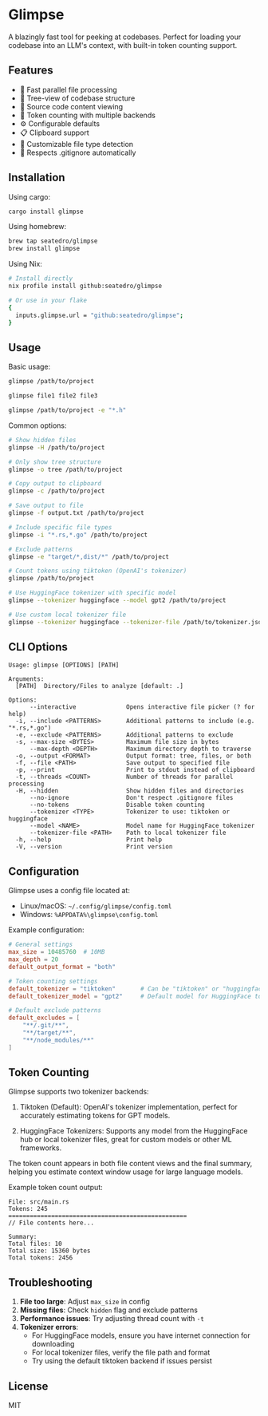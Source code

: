 # Glimpse

A blazingly fast tool for peeking at codebases. Perfect for loading your codebase into an LLM's context, with built-in token counting support.

## Features

- 🚀 Fast parallel file processing
- 🌳 Tree-view of codebase structure
- 📝 Source code content viewing
- 🔢 Token counting with multiple backends
- ⚙️ Configurable defaults
- 📋 Clipboard support
- 🎨 Customizable file type detection
- 🥷 Respects .gitignore automatically

## Installation

Using cargo:
```bash
cargo install glimpse
```

Using homebrew:
```bash
brew tap seatedro/glimpse
brew install glimpse
```

Using Nix:
```bash
# Install directly
nix profile install github:seatedro/glimpse

# Or use in your flake
{
  inputs.glimpse.url = "github:seatedro/glimpse";
}
```

## Usage

Basic usage:
```bash
glimpse /path/to/project

glimpse file1 file2 file3

glimpse /path/to/project -e "*.h"
```

Common options:
```bash
# Show hidden files
glimpse -H /path/to/project

# Only show tree structure
glimpse -o tree /path/to/project

# Copy output to clipboard
glimpse -c /path/to/project

# Save output to file
glimpse -f output.txt /path/to/project

# Include specific file types
glimpse -i "*.rs,*.go" /path/to/project

# Exclude patterns
glimpse -e "target/*,dist/*" /path/to/project

# Count tokens using tiktoken (OpenAI's tokenizer)
glimpse /path/to/project

# Use HuggingFace tokenizer with specific model
glimpse --tokenizer huggingface --model gpt2 /path/to/project

# Use custom local tokenizer file
glimpse --tokenizer huggingface --tokenizer-file /path/to/tokenizer.json /path/to/project
```

## CLI Options

```
Usage: glimpse [OPTIONS] [PATH]

Arguments:
  [PATH]  Directory/Files to analyze [default: .]

Options:
      --interactive              Opens interactive file picker (? for help)
  -i, --include <PATTERNS>       Additional patterns to include (e.g. "*.rs,*.go")
  -e, --exclude <PATTERNS>       Additional patterns to exclude
  -s, --max-size <BYTES>         Maximum file size in bytes
      --max-depth <DEPTH>        Maximum directory depth to traverse
  -o, --output <FORMAT>          Output format: tree, files, or both
  -f, --file <PATH>              Save output to specified file
  -p, --print                    Print to stdout instead of clipboard
  -t, --threads <COUNT>          Number of threads for parallel processing
  -H, --hidden                   Show hidden files and directories
      --no-ignore                Don't respect .gitignore files
      --no-tokens                Disable token counting
      --tokenizer <TYPE>         Tokenizer to use: tiktoken or huggingface
      --model <NAME>             Model name for HuggingFace tokenizer
      --tokenizer-file <PATH>    Path to local tokenizer file
  -h, --help                     Print help
  -V, --version                  Print version
```

## Configuration

Glimpse uses a config file located at:
- Linux/macOS: `~/.config/glimpse/config.toml`
- Windows: `%APPDATA%\glimpse\config.toml`

Example configuration:
```toml
# General settings
max_size = 10485760  # 10MB
max_depth = 20
default_output_format = "both"

# Token counting settings
default_tokenizer = "tiktoken"       # Can be "tiktoken" or "huggingface"
default_tokenizer_model = "gpt2"     # Default model for HuggingFace tokenizer

# Default exclude patterns
default_excludes = [
    "**/.git/**",
    "**/target/**",
    "**/node_modules/**"
]
```

## Token Counting

Glimpse supports two tokenizer backends:

1. Tiktoken (Default): OpenAI's tokenizer implementation, perfect for accurately estimating tokens for GPT models.

2. HuggingFace Tokenizers: Supports any model from the HuggingFace hub or local tokenizer files, great for custom models or other ML frameworks.

The token count appears in both file content views and the final summary, helping you estimate context window usage for large language models.

Example token count output:
```
File: src/main.rs
Tokens: 245
==================================================
// File contents here...

Summary:
Total files: 10
Total size: 15360 bytes
Total tokens: 2456
```

## Troubleshooting

1. **File too large**: Adjust `max_size` in config
2. **Missing files**: Check `hidden` flag and exclude patterns
3. **Performance issues**: Try adjusting thread count with `-t`
4. **Tokenizer errors**: 
   - For HuggingFace models, ensure you have internet connection for downloading
   - For local tokenizer files, verify the file path and format
   - Try using the default tiktoken backend if issues persist

## License

MIT
